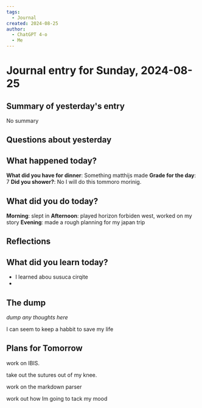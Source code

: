 ```yaml
---
tags:
  - Journal
created: 2024-08-25
author:
  - ChatGPT 4-o
  - Me
---
```

# Journal entry for Sunday, 2024-08-25

## Summary of yesterday's entry

No summary

## Questions about yesterday



## What happened today?

**What did you have for dinner**: Something matthijs made
**Grade for the day**: 7
**Did you shower?**: No I will do this tommoro morinig.

## What did you do today?

**Morning**: slept in
**Afternoon**: played horizon forbiden west, worked on my story
**Evening**: made a rough planning for my japan trip

## Reflections

## What did you learn today?

- I learned abou susuca cirqite
- 

## The dump
*dump any thoughts here*

I can seem to keep a habbit to save my life

## Plans for Tomorrow

work on IBIS. 

take out the sutures out of my knee.

work on the markdown parser

work out how Im going to tack my mood